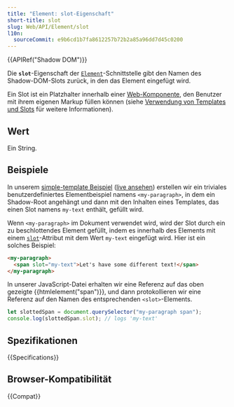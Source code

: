 ```yaml
---
title: "Element: slot-Eigenschaft"
short-title: slot
slug: Web/API/Element/slot
l10n:
  sourceCommit: e9b6cd1b7fa8612257b72b2a85a96dd7d45c0200
---
```


{{APIRef("Shadow DOM")}}

Die **`slot`**-Eigenschaft der [`Element`](/de/docs/Web/API/Element)-Schnittstelle gibt den Namen des Shadow-DOM-Slots zurück, in den das Element eingefügt wird.

Ein Slot ist ein Platzhalter innerhalb einer [Web-Komponente](/de/docs/Web/API/Web_components), den Benutzer mit ihrem eigenen Markup füllen können (siehe [Verwendung von Templates und Slots](/de/docs/Web/API/Web_components/Using_templates_and_slots) für weitere Informationen).

## Wert

Ein String.

## Beispiele

In unserem [simple-template Beispiel](https://github.com/mdn/web-components-examples/tree/main/simple-template) ([live ansehen](https://mdn.github.io/web-components-examples/simple-template/)) erstellen wir ein triviales benutzerdefiniertes Elementbeispiel namens `<my-paragraph>`, in dem ein Shadow-Root angehängt und dann mit den Inhalten eines Templates, das einen Slot namens `my-text` enthält, gefüllt wird.

Wenn `<my-paragraph>` im Dokument verwendet wird, wird der Slot durch ein zu beschlottendes Element gefüllt, indem es innerhalb des Elements mit einem [`slot`](/de/docs/Web/HTML/Reference/Global_attributes/slot)-Attribut mit dem Wert `my-text` eingefügt wird. Hier ist ein solches Beispiel:

```html
<my-paragraph>
  <span slot="my-text">Let's have some different text!</span>
</my-paragraph>
```

In unserer JavaScript-Datei erhalten wir eine Referenz auf das oben gezeigte {{htmlelement("span")}}, und dann protokollieren wir eine Referenz auf den Namen des entsprechenden `<slot>`-Elements.

```js
let slottedSpan = document.querySelector("my-paragraph span");
console.log(slottedSpan.slot); // logs 'my-text'
```

## Spezifikationen

{{Specifications}}

## Browser-Kompatibilität

{{Compat}}
